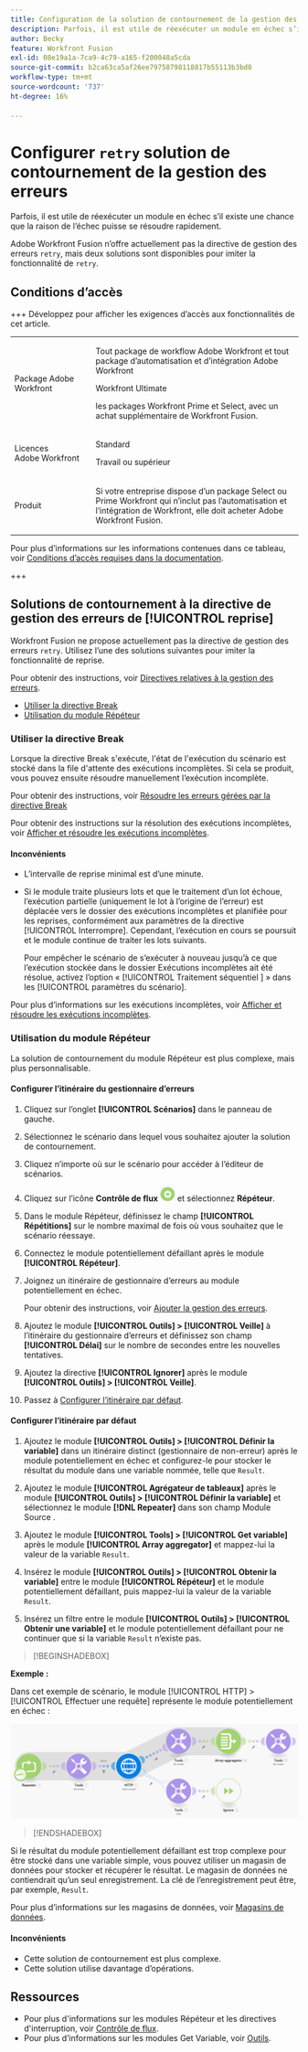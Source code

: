 ```yaml
---
title: Configuration de la solution de contournement de la gestion des erreurs de reprise
description: Parfois, il est utile de réexécuter un module en échec s’il existe une chance que la raison de l’échec puisse se résoudre rapidement.
author: Becky
feature: Workfront Fusion
exl-id: 08e19a1a-7ca9-4c79-a165-f200048a5cda
source-git-commit: b2ca63ca5af26ee79758798118817b55113b3bd0
workflow-type: tm+mt
source-wordcount: '737'
ht-degree: 16%

---
```


# Configurer `retry` solution de contournement de la gestion des erreurs

Parfois, il est utile de réexécuter un module en échec s’il existe une chance que la raison de l’échec puisse se résoudre rapidement.

Adobe Workfront Fusion n’offre actuellement pas la directive de gestion des erreurs `retry`, mais deux solutions sont disponibles pour imiter la fonctionnalité de `retry`.

## Conditions d’accès

+++ Développez pour afficher les exigences d’accès aux fonctionnalités de cet article.

<table style="table-layout:auto">
 <col> 
 <col> 
 <tbody> 
  <tr> 
   <td role="rowheader">Package Adobe Workfront</td> 
   <td> <p>Tout package de workflow Adobe Workfront et tout package d’automatisation et d’intégration Adobe Workfront</p><p>Workfront Ultimate</p><p>les packages Workfront Prime et Select, avec un achat supplémentaire de Workfront Fusion.</p> </td> 
  </tr> 
  <tr data-mc-conditions=""> 
   <td role="rowheader">Licences Adobe Workfront</td> 
   <td> <p>Standard</p><p>Travail ou supérieur</p> </td> 
  </tr> 
  <tr> 
   <td role="rowheader">Produit</td> 
   <td>
   <p>Si votre entreprise dispose d’un package Select ou Prime Workfront qui n’inclut pas l’automatisation et l’intégration de Workfront, elle doit acheter Adobe Workfront Fusion.</li></ul>
   </td> 
  </tr>
 </tbody> 
</table>

Pour plus d’informations sur les informations contenues dans ce tableau, voir [Conditions d’accès requises dans la documentation](/help/workfront-fusion/references/licenses-and-roles/access-level-requirements-in-documentation.md).

+++

## Solutions de contournement à la directive de gestion des erreurs de [!UICONTROL reprise]

Workfront Fusion ne propose actuellement pas la directive de gestion des erreurs `retry`. Utilisez l’une des solutions suivantes pour imiter la fonctionnalité de reprise.

Pour obtenir des instructions, voir [Directives relatives à la gestion des erreurs](/help/workfront-fusion/references/errors/directives-for-error-handling.md).

* [Utiliser la directive Break](#use-the-break-directive)
* [Utilisation du module Répéteur](#use-the-repeater-module)

### Utiliser la directive Break

Lorsque la directive Break s&#39;exécute, l&#39;état de l&#39;exécution du scénario est stocké dans la file d&#39;attente des exécutions incomplètes. Si cela se produit, vous pouvez ensuite résoudre manuellement l’exécution incomplète.

Pour obtenir des instructions, voir [Résoudre les erreurs gérées par la directive Break](/help/workfront-fusion/create-scenarios/config-error-handling/resolve-error-from-break-directive.md)

Pour obtenir des instructions sur la résolution des exécutions incomplètes, voir [Afficher et résoudre les exécutions incomplètes](/help/workfront-fusion/manage-scenarios/view-and-resolve-incomplete-executions.md).

#### Inconvénients

* L’intervalle de reprise minimal est d’une minute.
* Si le module traite plusieurs lots et que le traitement d’un lot échoue, l’exécution partielle (uniquement le lot à l’origine de l’erreur) est déplacée vers le dossier des exécutions incomplètes et planifiée pour les reprises, conformément aux paramètres de la directive [!UICONTROL Interrompre]. Cependant, l’exécution en cours se poursuit et le module continue de traiter les lots suivants.

  Pour empêcher le scénario de s’exécuter à nouveau jusqu’à ce que l’exécution stockée dans le dossier Exécutions incomplètes ait été résolue, activez l’option « [!UICONTROL  Traitement séquentiel ] » dans les [!UICONTROL  paramètres du scénario].

Pour plus d’informations sur les exécutions incomplètes, voir [Afficher et résoudre les exécutions incomplètes](/help/workfront-fusion/manage-scenarios/view-and-resolve-incomplete-executions.md).

### Utilisation du module Répéteur

La solution de contournement du module Répéteur est plus complexe, mais plus personnalisable.

#### Configurer l’itinéraire du gestionnaire d’erreurs

1. Cliquez sur l’onglet **[!UICONTROL Scénarios]** dans le panneau de gauche.
1. Sélectionnez le scénario dans lequel vous souhaitez ajouter la solution de contournement.
1. Cliquez n’importe où sur le scénario pour accéder à l’éditeur de scénarios.
1. Cliquez sur l’icône **Contrôle de flux** ![Contrôle de flux](assets/flow-control-icon.png) et sélectionnez **Répéteur**.
1. Dans le module Répéteur, définissez le champ **[!UICONTROL Répétitions]** sur le nombre maximal de fois où vous souhaitez que le scénario réessaye.
1. Connectez le module potentiellement défaillant après le module **[!UICONTROL Répéteur]**.
1. Joignez un itinéraire de gestionnaire d’erreurs au module potentiellement en échec.

   Pour obtenir des instructions, voir [Ajouter la gestion des erreurs](/help/workfront-fusion/create-scenarios/config-error-handling/error-handling.md).
1. Ajoutez le module **[!UICONTROL Outils] > [!UICONTROL Veille]** à l’itinéraire du gestionnaire d’erreurs et définissez son champ **[!UICONTROL Délai]** sur le nombre de secondes entre les nouvelles tentatives.

1. Ajoutez la directive **[!UICONTROL Ignorer]** après le module **[!UICONTROL Outils] > [!UICONTROL Veille]**.
1. Passez à [Configurer l’itinéraire par défaut](#configure-the-default-route).

#### Configurer l’itinéraire par défaut

1. Ajoutez le module **[!UICONTROL Outils] > [!UICONTROL Définir la variable]** dans un itinéraire distinct (gestionnaire de non-erreur) après le module potentiellement en échec et configurez-le pour stocker le résultat du module dans une variable nommée, telle que `Result`.

1. Ajoutez le module **[!UICONTROL Agrégateur de tableaux]** après le module **[!UICONTROL Outils] > [!UICONTROL Définir la variable]** et sélectionnez le module **[!DNL Repeater]** dans son champ Module Source .

1. Ajoutez le module **[!UICONTROL Tools] > [!UICONTROL Get variable]** après le module **[!UICONTROL Array aggregator]** et mappez-lui la valeur de la variable `Result`.

1. Insérez le module **[!UICONTROL Outils] > [!UICONTROL Obtenir la variable]** entre le module **[!UICONTROL Répéteur]** et le module potentiellement défaillant, puis mappez-lui la valeur de la variable `Result`.

1. Insérez un filtre entre le module **[!UICONTROL Outils] > [!UICONTROL Obtenir une variable]** et le module potentiellement défaillant pour ne continuer que si la variable `Result` n’existe pas.

>[!BEGINSHADEBOX]

**Exemple :**

Dans cet exemple de scénario, le module [!UICONTROL HTTP] > [!UICONTROL Effectuer une requête] représente le module potentiellement en échec :

![HTTP Effectuer une requête](assets/http-make-request.png)

>[!ENDSHADEBOX]

Si le résultat du module potentiellement défaillant est trop complexe pour être stocké dans une variable simple, vous pouvez utiliser un magasin de données pour stocker et récupérer le résultat. Le magasin de données ne contiendrait qu’un seul enregistrement. La clé de l’enregistrement peut être, par exemple, `Result`.

Pour plus d’informations sur les magasins de données, voir [Magasins de données](/help/workfront-fusion/create-scenarios/map-data/data-stores.md).

#### Inconvénients

* Cette solution de contournement est plus complexe.
* Cette solution utilise davantage d’opérations.

## Ressources

* Pour plus d&#39;informations sur les modules Répéteur et les directives d&#39;interruption, voir [Contrôle de flux](/help/workfront-fusion/references/apps-and-modules/tools-and-transformers/flow-control.md).
* Pour plus d’informations sur les modules Get Variable, voir [Outils](/help/workfront-fusion/references/apps-and-modules/tools-and-transformers/tools-modules.md).
